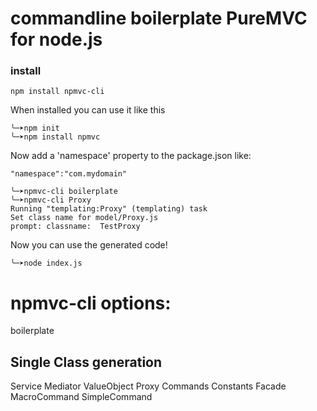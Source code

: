 # commandline boilerplate PureMVC for node.js


### install

```
npm install npmvc-cli
```


When installed you can use it like this
```
╰─➤npm init
╰─➤npm install npmvc
```

Now add a 'namespace' property to the package.json like:
```
"namespace":"com.mydomain"
```

```
╰─➤npmvc-cli boilerplate
╰─➤npmvc-cli Proxy                
Running "templating:Proxy" (templating) task
Set class name for model/Proxy.js
prompt: classname:  TestProxy
```


Now you can use the generated code!
```
╰─➤node index.js
```

# npmvc-cli options:

boilerplate

## Single Class generation
Service
Mediator
ValueObject
Proxy
Commands
Constants
Facade
MacroCommand
SimpleCommand
